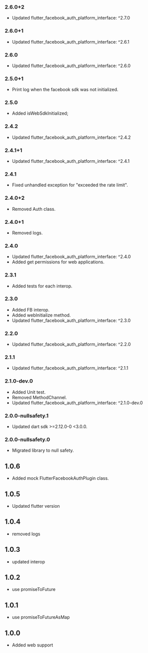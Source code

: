 ### 2.6.0+2
- Updated flutter_facebook_auth_platform_interface: ^2.7.0
### 2.6.0+1
- Updated flutter_facebook_auth_platform_interface: ^2.6.1

### 2.6.0
- Updated flutter_facebook_auth_platform_interface: ^2.6.0
### 2.5.0+1
- Print log when the facebook sdk was not initialized.

### 2.5.0
- Added isWebSdkInitialized;

### 2.4.2
- Updated flutter_facebook_auth_platform_interface: ^2.4.2
### 2.4.1+1
- Updated flutter_facebook_auth_platform_interface: ^2.4.1

### 2.4.1
- Fixed unhandled exception for "exceeded the rate limit".

### 2.4.0+2
- Removed Auth class.

### 2.4.0+1
- Removed logs.

### 2.4.0
- Updated flutter_facebook_auth_platform_interface: ^2.4.0
- Added get permissions for web applications.

### 2.3.1
- Added tests for each interop.

### 2.3.0
- Added FB interop.
- Added webInitialize method.
- Updated flutter_facebook_auth_platform_interface: ^2.3.0

### 2.2.0
- Updated flutter_facebook_auth_platform_interface: ^2.2.0

### 2.1.1
- Updated flutter_facebook_auth_platform_interface: ^2.1.1
### 2.1.0-dev.0
- Added Unit test.
- Removed MethodChannel.
- Updated flutter_facebook_auth_platform_interface: ^2.1.0-dev.0

### 2.0.0-nullsafety.1
-  Updated dart sdk >=2.12.0-0 <3.0.0.

### 2.0.0-nullsafety.0
-  Migrated library to null safety.
## 1.0.6
- Added mock FlutterFacebookAuthPlugin class.

## 1.0.5
- Updated flutter version

## 1.0.4
- removed logs

## 1.0.3
- updated interop

## 1.0.2
- use promiseToFuture

## 1.0.1
- use promiseToFutureAsMap

## 1.0.0
- Added web support
